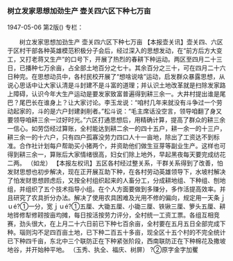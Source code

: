 ### 树立发家思想加劲生产  壶关四六区下种七万亩

1947-05-06
第2版()
专栏：

　　树立发家思想加劲生产
    壶关四六区下种七万亩
    【本报壶关讯】壶关四、六区于区村干部各种英雄模范积极分子会后，经过深入的思想发动，在“前方后方大变工，又打老蒋又生产”的口号下，开展了热烈的春耕下种运动。两区至四月二十三日，已播种七万余亩，占全部土地百分之七十。其余百分之三十，可在四月二十六日种完。在思想动员中，各村民校开展了“想啥说啥”运动，启发群众暴露思想，从说心思话中让大家认清是斗封建不是斗富的道理；并认识土地改革就是扫除发家路上障碍，认识今年大生产运动是要发家致富普遍得到耕三余一。大井村提出谁是尾巴？尾巴长在谁身上？让大家讨论。李玉龙说：“咱村几年来就没有斗争过一个劳动起家的，斗的是六户封建剥削者。”松斗说：“毛主席话没空言，领导咱翻了身又要领导咱耕三余一过好时光。”六区打通思想后，用精确计算，提高了群众的耕三余一信心。如劳岱经过算账，全村能达到耕二余一的四十五户，耕一余一的十三户，耕三余一的十六户，只有四户孤寡没劳力四口人十一亩地，除出了工资达不到标准。合作社计划每户帮助买小猪两个，并资助他们做生豆芽等副业生产。这样也可得到耕三余一，算账后大家情绪很高，妇女们除上地外，早起黑夜每天要完成纺花二两。
          （如龙）
    【本报左权讯】五区各村经过整关系，干群关系得到了改善，怕发财思想也初步解决，现在正开展互助下种，在各村劳动英雄领导下，水坡村解决了怕发财思想顾虑后，又按全村组织起来的人畜分工，分成耕地组、下种组、刨地组，并组织了五个技术指导小组。在个人方面要做到多赚分，多作活提高效率。并且研究了农具折分办法。解决了使用农具困难及光用不修的偏向，规定用一天条ｊｕé?①一分，宽ｊｕé?①五厘、大锄五厘、小锄三厘、铁锹三厘、箩头五厘、耕地铧修犁修耢按亩均摊，每日按活按劳力评分，全村统一工资工票。各组互相竞赛，劲头很大，在上月二十六日前已下种七百余亩，全村要在五月五日全部完成下种。瑙则沟不足四百亩土地，已下种二百五十多亩，现全区十五个村的不完全统计已下种四千亩，东北中三个联防正在下种紧张阶段，西南联防正在下种棉花及撒坡地谷，并开始种平地。
        （玉秀、执全、福庆、树屏）
     ?②原字金字加矍
